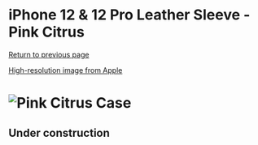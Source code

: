 # iPhone 12 & 12 Pro Leather Sleeve - Pink Citrus

[Return to previous page](/iphone_12)

[High-resolution image from Apple](https://store.storeimages.cdn-apple.com/8756/as-images.apple.com/is//MHYA3?wid=4500&hei=4500&fmt=png)

# ![Pink Citrus Case](/everyphone/MHYA3.png)

## Under construction
